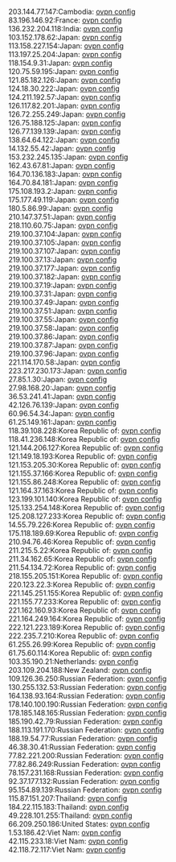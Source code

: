 203.144.77.147:Cambodia: [ovpn config](vpn/203_144_77_147.ovpn)  
83.196.146.92:France: [ovpn config](vpn/83_196_146_92.ovpn)  
136.232.204.118:India: [ovpn config](vpn/136_232_204_118.ovpn)  
103.152.178.62:Japan: [ovpn config](vpn/103_152_178_62.ovpn)  
113.158.227.154:Japan: [ovpn config](vpn/113_158_227_154.ovpn)  
113.197.25.204:Japan: [ovpn config](vpn/113_197_25_204.ovpn)  
118.154.9.31:Japan: [ovpn config](vpn/118_154_9_31.ovpn)  
120.75.59.195:Japan: [ovpn config](vpn/120_75_59_195.ovpn)  
121.85.182.126:Japan: [ovpn config](vpn/121_85_182_126.ovpn)  
124.18.30.222:Japan: [ovpn config](vpn/124_18_30_222.ovpn)  
124.211.192.57:Japan: [ovpn config](vpn/124_211_192_57.ovpn)  
126.117.82.201:Japan: [ovpn config](vpn/126_117_82_201.ovpn)  
126.72.255.249:Japan: [ovpn config](vpn/126_72_255_249.ovpn)  
126.75.188.125:Japan: [ovpn config](vpn/126_75_188_125.ovpn)  
126.77.139.139:Japan: [ovpn config](vpn/126_77_139_139.ovpn)  
138.64.64.122:Japan: [ovpn config](vpn/138_64_64_122.ovpn)  
14.132.55.42:Japan: [ovpn config](vpn/14_132_55_42.ovpn)  
153.232.245.135:Japan: [ovpn config](vpn/153_232_245_135.ovpn)  
162.43.67.81:Japan: [ovpn config](vpn/162_43_67_81.ovpn)  
164.70.136.183:Japan: [ovpn config](vpn/164_70_136_183.ovpn)  
164.70.84.181:Japan: [ovpn config](vpn/164_70_84_181.ovpn)  
175.108.193.2:Japan: [ovpn config](vpn/175_108_193_2.ovpn)  
175.177.49.119:Japan: [ovpn config](vpn/175_177_49_119.ovpn)  
180.5.86.99:Japan: [ovpn config](vpn/180_5_86_99.ovpn)  
210.147.37.51:Japan: [ovpn config](vpn/210_147_37_51.ovpn)  
218.110.60.75:Japan: [ovpn config](vpn/218_110_60_75.ovpn)  
219.100.37.104:Japan: [ovpn config](vpn/219_100_37_104.ovpn)  
219.100.37.105:Japan: [ovpn config](vpn/219_100_37_105.ovpn)  
219.100.37.107:Japan: [ovpn config](vpn/219_100_37_107.ovpn)  
219.100.37.13:Japan: [ovpn config](vpn/219_100_37_13.ovpn)  
219.100.37.177:Japan: [ovpn config](vpn/219_100_37_177.ovpn)  
219.100.37.182:Japan: [ovpn config](vpn/219_100_37_182.ovpn)  
219.100.37.19:Japan: [ovpn config](vpn/219_100_37_19.ovpn)  
219.100.37.31:Japan: [ovpn config](vpn/219_100_37_31.ovpn)  
219.100.37.49:Japan: [ovpn config](vpn/219_100_37_49.ovpn)  
219.100.37.51:Japan: [ovpn config](vpn/219_100_37_51.ovpn)  
219.100.37.55:Japan: [ovpn config](vpn/219_100_37_55.ovpn)  
219.100.37.58:Japan: [ovpn config](vpn/219_100_37_58.ovpn)  
219.100.37.86:Japan: [ovpn config](vpn/219_100_37_86.ovpn)  
219.100.37.87:Japan: [ovpn config](vpn/219_100_37_87.ovpn)  
219.100.37.96:Japan: [ovpn config](vpn/219_100_37_96.ovpn)  
221.114.170.58:Japan: [ovpn config](vpn/221_114_170_58.ovpn)  
223.217.230.173:Japan: [ovpn config](vpn/223_217_230_173.ovpn)  
27.85.1.30:Japan: [ovpn config](vpn/27_85_1_30.ovpn)  
27.98.168.20:Japan: [ovpn config](vpn/27_98_168_20.ovpn)  
36.53.241.41:Japan: [ovpn config](vpn/36_53_241_41.ovpn)  
42.126.76.139:Japan: [ovpn config](vpn/42_126_76_139.ovpn)  
60.96.54.34:Japan: [ovpn config](vpn/60_96_54_34.ovpn)  
61.25.149.161:Japan: [ovpn config](vpn/61_25_149_161.ovpn)  
118.39.108.228:Korea Republic of: [ovpn config](vpn/118_39_108_228.ovpn)  
118.41.236.148:Korea Republic of: [ovpn config](vpn/118_41_236_148.ovpn)  
121.144.206.127:Korea Republic of: [ovpn config](vpn/121_144_206_127.ovpn)  
121.149.18.193:Korea Republic of: [ovpn config](vpn/121_149_18_193.ovpn)  
121.153.205.30:Korea Republic of: [ovpn config](vpn/121_153_205_30.ovpn)  
121.155.37.166:Korea Republic of: [ovpn config](vpn/121_155_37_166.ovpn)  
121.155.86.248:Korea Republic of: [ovpn config](vpn/121_155_86_248.ovpn)  
121.164.37.163:Korea Republic of: [ovpn config](vpn/121_164_37_163.ovpn)  
123.199.101.140:Korea Republic of: [ovpn config](vpn/123_199_101_140.ovpn)  
125.133.254.148:Korea Republic of: [ovpn config](vpn/125_133_254_148.ovpn)  
125.208.127.233:Korea Republic of: [ovpn config](vpn/125_208_127_233.ovpn)  
14.55.79.226:Korea Republic of: [ovpn config](vpn/14_55_79_226.ovpn)  
175.118.189.69:Korea Republic of: [ovpn config](vpn/175_118_189_69.ovpn)  
210.94.76.46:Korea Republic of: [ovpn config](vpn/210_94_76_46.ovpn)  
211.215.5.22:Korea Republic of: [ovpn config](vpn/211_215_5_22.ovpn)  
211.34.162.65:Korea Republic of: [ovpn config](vpn/211_34_162_65.ovpn)  
211.54.134.72:Korea Republic of: [ovpn config](vpn/211_54_134_72.ovpn)  
218.155.205.151:Korea Republic of: [ovpn config](vpn/218_155_205_151.ovpn)  
220.123.22.3:Korea Republic of: [ovpn config](vpn/220_123_22_3.ovpn)  
221.145.251.155:Korea Republic of: [ovpn config](vpn/221_145_251_155.ovpn)  
221.155.77.233:Korea Republic of: [ovpn config](vpn/221_155_77_233.ovpn)  
221.162.160.93:Korea Republic of: [ovpn config](vpn/221_162_160_93.ovpn)  
221.164.249.164:Korea Republic of: [ovpn config](vpn/221_164_249_164.ovpn)  
222.121.223.189:Korea Republic of: [ovpn config](vpn/222_121_223_189.ovpn)  
222.235.7.210:Korea Republic of: [ovpn config](vpn/222_235_7_210.ovpn)  
61.255.26.99:Korea Republic of: [ovpn config](vpn/61_255_26_99.ovpn)  
61.75.60.114:Korea Republic of: [ovpn config](vpn/61_75_60_114.ovpn)  
103.35.190.21:Netherlands: [ovpn config](vpn/103_35_190_21.ovpn)  
203.109.204.188:New Zealand: [ovpn config](vpn/203_109_204_188.ovpn)  
109.126.36.250:Russian Federation: [ovpn config](vpn/109_126_36_250.ovpn)  
130.255.132.53:Russian Federation: [ovpn config](vpn/130_255_132_53.ovpn)  
164.138.93.164:Russian Federation: [ovpn config](vpn/164_138_93_164.ovpn)  
178.140.100.190:Russian Federation: [ovpn config](vpn/178_140_100_190.ovpn)  
178.185.148.165:Russian Federation: [ovpn config](vpn/178_185_148_165.ovpn)  
185.190.42.79:Russian Federation: [ovpn config](vpn/185_190_42_79.ovpn)  
188.113.191.170:Russian Federation: [ovpn config](vpn/188_113_191_170.ovpn)  
188.19.54.77:Russian Federation: [ovpn config](vpn/188_19_54_77.ovpn)  
46.38.30.41:Russian Federation: [ovpn config](vpn/46_38_30_41.ovpn)  
77.82.221.200:Russian Federation: [ovpn config](vpn/77_82_221_200.ovpn)  
77.82.86.249:Russian Federation: [ovpn config](vpn/77_82_86_249.ovpn)  
78.157.231.168:Russian Federation: [ovpn config](vpn/78_157_231_168.ovpn)  
92.37.177.132:Russian Federation: [ovpn config](vpn/92_37_177_132.ovpn)  
95.154.89.139:Russian Federation: [ovpn config](vpn/95_154_89_139.ovpn)  
115.87.151.207:Thailand: [ovpn config](vpn/115_87_151_207.ovpn)  
184.22.115.183:Thailand: [ovpn config](vpn/184_22_115_183.ovpn)  
49.228.101.255:Thailand: [ovpn config](vpn/49_228_101_255.ovpn)  
66.209.250.186:United States: [ovpn config](vpn/66_209_250_186.ovpn)  
1.53.186.42:Viet Nam: [ovpn config](vpn/1_53_186_42.ovpn)  
42.115.233.18:Viet Nam: [ovpn config](vpn/42_115_233_18.ovpn)  
42.118.72.117:Viet Nam: [ovpn config](vpn/42_118_72_117.ovpn)  
